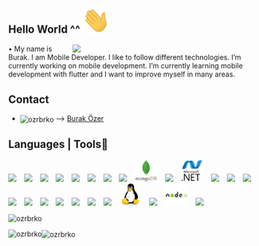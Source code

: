 <h2> Hello World ^^ <img src="https://raw.githubusercontent.com/ABSphreak/ABSphreak/master/gifs/Hi.gif" width="55px"></h2>

<img align='right' src='https://camo.githubusercontent.com/a0b79366a6a40db964a34c087f8326df74f8c05ab8a82bdec44bca480a62c11c/687474703a2f2f6f63746f6465782e6769746875622e636f6d2f696d616765732f6461667470756e6b746f6361742d6775792e676966' width='375"'>

• My name is Burak. I am Mobile Developer. I like to follow different technologies. I’m currently working on mobile development. I’m currently learning mobile development with flutter and I want to improve myself in many areas.

## Contact
- <img align="center" src="https://raw.githubusercontent.com/rahuldkjain/github-profile-readme-generator/master/src/images/icons/Social/linked-in-alt.svg" alt="ozrbrko" height="30" width="40" /> --> [Burak Özer](https://tr.linkedin.com/in/burak-%C3%B6zer-a00679205)


## Languages | Tools🎨
<!-- 1-C
     2-C++
     3-Dart, Flutter 
     4- Swift
     5- SQL
     -->

<p align="left">
    

  <img src="https://user-images.githubusercontent.com/46723964/231758595-b45088fc-f80e-4a46-aa22-063bc63f9033.png" height="45px"/>
  <span>&nbsp;&nbsp;</span>
     
  <img src= "https://upload.wikimedia.org/wikipedia/commons/thumb/9/95/Vue.js_Logo_2.svg/1184px-Vue.js_Logo_2.svg.png" height="45px"/>
  <span>&nbsp;&nbsp;</span>
     
  <img src="https://upload.wikimedia.org/wikipedia/commons/thumb/6/6e/JetBrains_Rider_Icon.svg/640px-JetBrains_Rider_Icon.svg.png" height="45px" />
  <span>&nbsp;&nbsp;</span>  
     
  <img src="https://upload.wikimedia.org/wikipedia/commons/thumb/2/29/Postgresql_elephant.svg/745px-Postgresql_elephant.svg.png" height="45px" />
  <span>&nbsp;&nbsp;</span>     
     
  <img src="https://www.vectorlogo.zone/logos/elastic/elastic-icon.svg" height="45px" />
  <span>&nbsp;&nbsp;</span> 
     
  <img src="https://www.vectorlogo.zone/logos/microsoft_azure/microsoft_azure-icon.svg" height="45px" />
  <span>&nbsp;&nbsp;</span>   
     
  <img src="https://www.vectorlogo.zone/logos/elasticco_kibana/elasticco_kibana-icon.svg" height="45px" />
  <span>&nbsp;&nbsp;</span> 
     
  <img src="https://upload.wikimedia.org/wikipedia/commons/thumb/c/c0/WebStorm_Icon.svg/1200px-WebStorm_Icon.svg.png" height="45px" />
  <span>&nbsp;&nbsp;</span> 
     
  <img src="https://raw.githubusercontent.com/devicons/devicon/master/icons/mongodb/mongodb-original-wordmark.svg" height="45px" />
  <span>&nbsp;&nbsp;</span>
     
  <img src="https://upload.wikimedia.org/wikipedia/commons/9/99/Unofficial_JavaScript_logo_2.svg" height="45px" />
  <span>&nbsp;&nbsp;</span>
  <img src="https://raw.githubusercontent.com/devicons/devicon/master/icons/dot-net/dot-net-original-wordmark.svg" height="45px" />
  <span>&nbsp;&nbsp;</span>
     
  <img src="https://upload.wikimedia.org/wikipedia/commons/6/61/HTML5_logo_and_wordmark.svg" height="45px" />
  <span>&nbsp;&nbsp;</span>
     
  <img src="https://upload.wikimedia.org/wikipedia/commons/thumb/d/d5/CSS3_logo_and_wordmark.svg/1200px-CSS3_logo_and_wordmark.svg.png" height="45px" />
  <span>&nbsp;&nbsp;</span>
     
  <img src="https://cdn.iconscout.com/icon/free/png-512/c-programming-569564.png" height="45px" />
  <span>&nbsp;&nbsp;</span>
     
  <img src="https://www.freeiconspng.com/uploads/c-logo-icon-18.png" height="45px" />
  <span>&nbsp;&nbsp;</span>
     
  <img src="https://upload.wikimedia.org/wikipedia/commons/c/c3/Python-logo-notext.svg" height="45px" />
  <span>&nbsp;&nbsp;</span>
     
  <img src="https://upload.wikimedia.org/wikipedia/commons/e/ee/.NET_Core_Logo.svg" height="45px" />
  <span>&nbsp;&nbsp;</span>
  
  <img src="https://www.vectorlogo.zone/logos/figma/figma-icon.svg" height="45px" />
  <span>&nbsp;&nbsp;</span>
     
  <img src="https://www.vectorlogo.zone/logos/git-scm/git-scm-icon.svg" height="45px" />
  <span>&nbsp;&nbsp;</span>
     
  <img src="https://www.svgrepo.com/show/303229/microsoft-sql-server-logo.svg" height="45px" />
  <span>&nbsp;&nbsp;</span>
  
  <img src="https://www.vectorlogo.zone/logos/kubernetes/kubernetes-icon.svg" height="45px" />
  <span>&nbsp;&nbsp;</span>   
     
  <img src="https://raw.githubusercontent.com/devicons/devicon/master/icons/linux/linux-original.svg" height="45px" />
  <span>&nbsp;&nbsp;</span>     
     
  <img src="https://www.vectorlogo.zone/logos/mariadb/mariadb-icon.svg" height="45px" />
  <span>&nbsp;&nbsp;</span>   
          
  <img src="https://raw.githubusercontent.com/devicons/devicon/master/icons/nodejs/nodejs-original-wordmark.svg" height="45px" />
  <span>&nbsp;&nbsp;</span>  
     
  <img src=" https://www.vectorlogo.zone/logos/unity3d/unity3d-icon.svg" height="45px" />
  <span>&nbsp;&nbsp;</span>   
 </p>
 
 
<p align="left">  
<p><img src="https://github-readme-stats.vercel.app/api?username=ozrbrko&show_icons=true&theme=chartreuse-dark" alt="ozrbrko"/>
<p><img align="left" src="https://github-readme-stats.vercel.app/api/top-langs?username=ozrbrko&show_icons=true&theme=chartreuse-dark" alt="ozrbrko"/>
<p><img align="center" src="https://github-readme-stats.vercel.app/api?username=ozrbrko&show_icons=true&theme=chartreuse-dark" alt="ozrbrko"/>  
</p>
